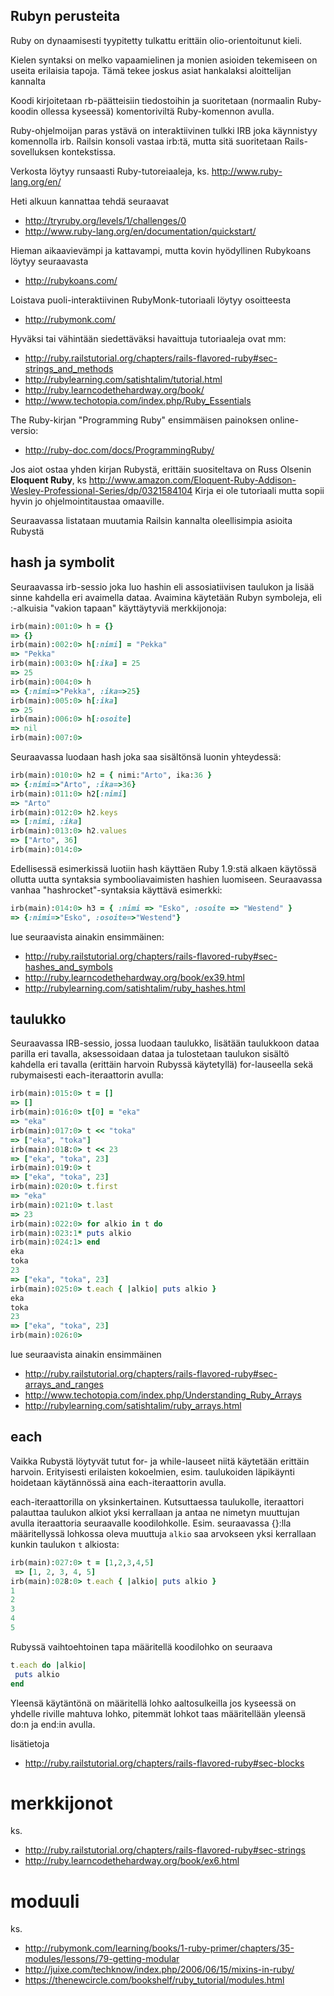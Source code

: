 ## Rubyn perusteita

Ruby on dynaamisesti tyypitetty tulkattu erittäin olio-orientoitunut kieli. 

Kielen syntaksi on melko vapaamielinen ja monien asioiden tekemiseen on useita erilaisia tapoja. Tämä tekee joskus asiat hankalaksi aloittelijan kannalta

Koodi kirjoitetaan rb-päätteisiin tiedostoihin ja suoritetaan (normaalin Ruby-koodin ollessa kyseessä) komentoriviltä Ruby-komennon avulla.

Ruby-ohjelmoijan paras ystävä on interaktiivinen tulkki IRB joka käynnistyy komennolla irb. Railsin konsoli vastaa irb:tä, mutta sitä suoritetaan Rails-sovelluksen kontekstissa.

Verkosta löytyy runsaasti Ruby-tutoreiaaleja, ks. http://www.ruby-lang.org/en/

Heti alkuun kannattaa tehdä seuraavat
* http://tryruby.org/levels/1/challenges/0
* http://www.ruby-lang.org/en/documentation/quickstart/

Hieman aikaavievämpi ja kattavampi, mutta kovin hyödyllinen Rubykoans löytyy seuraavasta 
* http://rubykoans.com/

Loistava puoli-interaktiivinen RubyMonk-tutoriaali löytyy osoitteesta
* http://rubymonk.com/

Hyväksi tai vähintään siedettäväksi havaittuja tutoriaaleja ovat mm:
* http://ruby.railstutorial.org/chapters/rails-flavored-ruby#sec-strings_and_methods
* http://rubylearning.com/satishtalim/tutorial.html
* http://ruby.learncodethehardway.org/book/
* http://www.techotopia.com/index.php/Ruby_Essentials

The Ruby-kirjan "Programming Ruby" ensimmäisen painoksen online-versio: 
* http://ruby-doc.com/docs/ProgrammingRuby/

Jos aiot ostaa yhden kirjan Rubystä, erittäin suositeltava on Russ Olsenin __Eloquent Ruby__, ks http://www.amazon.com/Eloquent-Ruby-Addison-Wesley-Professional-Series/dp/0321584104 Kirja ei ole tutoriaali mutta sopii hyvin jo ohjelmointitaustaa omaaville.

Seuraavassa listataan muutamia Railsin kannalta oleellisimpia asioita Rubystä 

## hash ja symbolit

Seuraavassa irb-sessio joka luo hashin eli assosiatiivisen taulukon ja lisää sinne kahdella eri avaimella dataa. Avaimina käytetään Rubyn symboleja, eli :-alkuisia "vakion tapaan" käyttäytyviä merkkijonoja:

```ruby
irb(main):001:0> h = {}
=> {}
irb(main):002:0> h[:nimi] = "Pekka"
=> "Pekka"
irb(main):003:0> h[:ika] = 25
=> 25
irb(main):004:0> h
=> {:nimi=>"Pekka", :ika=>25}
irb(main):005:0> h[:ika]
=> 25
irb(main):006:0> h[:osoite]
=> nil
irb(main):007:0> 
```

Seuraavassa luodaan hash joka saa sisältönsä luonin yhteydessä:

```ruby
irb(main):010:0> h2 = { nimi:"Arto", ika:36 }
=> {:nimi=>"Arto", :ika=>36}
irb(main):011:0> h2[:nimi]
=> "Arto"
irb(main):012:0> h2.keys
=> [:nimi, :ika]
irb(main):013:0> h2.values
=> ["Arto", 36]
irb(main):014:0> 
```

Edellisessä esimerkissä luotiin hash käyttäen Ruby 1.9:stä alkaen käytössä ollutta uutta syntaksia symbooliavaimisten hashien luomiseen. Seuraavassa vanhaa "hashrocket"-syntaksia käyttävä esimerkki:

```ruby
irb(main):014:0> h3 = { :nimi => "Esko", :osoite => "Westend" }
=> {:nimi=>"Esko", :osoite=>"Westend"}
```

lue seuraavista ainakin ensimmäinen:
* http://ruby.railstutorial.org/chapters/rails-flavored-ruby#sec-hashes_and_symbols
* http://ruby.learncodethehardway.org/book/ex39.html
* http://rubylearning.com/satishtalim/ruby_hashes.html

## taulukko

Seuraavassa IRB-sessio, jossa luodaan taulukko, lisätään taulukkoon dataa parilla eri tavalla, aksessoidaan dataa  ja tulostetaan taulukon sisältö kahdella eri tavalla (erittäin harvoin Rubyssä käytetyllä) for-lauseella sekä rubymaisesti each-iteraattorin avulla:

```ruby
irb(main):015:0> t = []
=> []
irb(main):016:0> t[0] = "eka"
=> "eka"
irb(main):017:0> t << "toka"
=> ["eka", "toka"]
irb(main):018:0> t << 23
=> ["eka", "toka", 23]
irb(main):019:0> t
=> ["eka", "toka", 23]
irb(main):020:0> t.first
=> "eka"
irb(main):021:0> t.last
=> 23
irb(main):022:0> for alkio in t do
irb(main):023:1* puts alkio
irb(main):024:1> end
eka
toka
23
=> ["eka", "toka", 23]
irb(main):025:0> t.each { |alkio| puts alkio }
eka
toka
23
=> ["eka", "toka", 23]
irb(main):026:0> 
```

lue seuraavista ainakin ensimmäinen
* http://ruby.railstutorial.org/chapters/rails-flavored-ruby#sec-arrays_and_ranges
* http://www.techotopia.com/index.php/Understanding_Ruby_Arrays
* http://rubylearning.com/satishtalim/ruby_arrays.html

## each

Vaikka Rubystä löytyvät tutut for- ja while-lauseet niitä käytetään erittäin harvoin. Erityisesti erilaisten kokoelmien, esim. taulukoiden läpikäynti hoidetaan käytännössä aina each-iteraattorin avulla.

each-iteraattorilla on yksinkertainen. Kutsuttaessa taulukolle, iteraattori palauttaa taulukon alkiot yksi kerrallaan ja antaa ne nimetyn muuttujan avulla iteraattoria seuraavalle koodilohkolle. Esim. seuraavassa {}:lla määritellyssä lohkossa oleva muuttuja <code>alkio</code> saa arvokseen yksi kerrallaan kunkin taulukon <code>t</code> alkiosta:


```ruby
irb(main):027:0> t = [1,2,3,4,5]
 => [1, 2, 3, 4, 5] 
irb(main):028:0> t.each { |alkio| puts alkio }
1
2
3
4
5
```

Rubyssä vaihtoehtoinen tapa määritellä koodilohko on seuraava

```ruby
t.each do |alkio|
 puts alkio
end 
```

Yleensä käytäntönä on määritellä lohko aaltosulkeilla jos kyseessä on yhdelle riville mahtuva lohko, pitemmät lohkot taas määritellään yleensä do:n ja end:in avulla.

lisätietoja
* http://ruby.railstutorial.org/chapters/rails-flavored-ruby#sec-blocks

# merkkijonot

ks.
* http://ruby.railstutorial.org/chapters/rails-flavored-ruby#sec-strings
* http://ruby.learncodethehardway.org/book/ex6.html

# moduuli

ks.

* http://rubymonk.com/learning/books/1-ruby-primer/chapters/35-modules/lessons/79-getting-modular
* http://juixe.com/techknow/index.php/2006/06/15/mixins-in-ruby/
* https://thenewcircle.com/bookshelf/ruby_tutorial/modules.html


